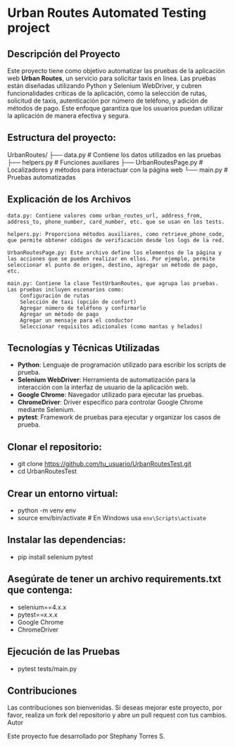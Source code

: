 # Urban Routes Automated Testing project

## Descripción del Proyecto

Este proyecto tiene como objetivo automatizar las pruebas de la aplicación web **Urban Routes**, un servicio para solicitar taxis en línea. Las pruebas están diseñadas utilizando Python y Selenium WebDriver, y cubren funcionalidades críticas de la aplicación, como la selección de rutas, solicitud de taxis, autenticación por número de teléfono, y adición de métodos de pago. Este enfoque garantiza que los usuarios puedan utilizar la aplicación de manera efectiva y segura.

## Estructura del proyecto:

UrbanRoutes/
├── data.py                # Contiene los datos utilizados en las pruebas
├── helpers.py             # Funciones auxiliares
├── UrbanRoutesPage.py      # Localizadores y métodos para interactuar con la página web
└── main.py                # Pruebas automatizadas

## Explicación de los Archivos

    data.py: Contiene valores como urban_routes_url, address_from, address_to, phone_number, card_number, etc. que se usan en los tests.

    helpers.py: Proporciona métodos auxiliares, como retrieve_phone_code, que permite obtener códigos de verificación desde los logs de la red.

    UrbanRoutesPage.py: Este archivo define los elementos de la página y las acciones que se pueden realizar en ellos. Por ejemplo, permite seleccionar el punto de origen, destino, agregar un método de pago, etc.

    main.py: Contiene la clase TestUrbanRoutes, que agrupa las pruebas. Las pruebas incluyen escenarios como:
        Configuración de rutas
        Selección de taxi (opción de confort)
        Agregar número de teléfono y confirmarlo
        Agregar un método de pago
        Agregar un mensaje para el conductor
        Seleccionar requisitos adicionales (como mantas y helados)

## Tecnologías y Técnicas Utilizadas

- **Python**: Lenguaje de programación utilizado para escribir los scripts de prueba.
- **Selenium WebDriver**: Herramienta de automatización para la interacción con la interfaz de usuario de la aplicación web.
- **Google Chrome**: Navegador utilizado para ejecutar las pruebas.
- **ChromeDriver**: Driver específico para controlar Google Chrome mediante Selenium.
- **pytest**: Framework de pruebas para ejecutar y organizar los casos de prueba.

## Clonar el repositorio:
- git clone https://github.com/tu_usuario/UrbanRoutesTest.git
- cd UrbanRoutesTest

## Crear un entorno virtual:
- python -m venv env
- source env/bin/activate  # En Windows usa `env\Scripts\activate`

## Instalar las dependencias:
- pip install selenium pytest

## Asegúrate de tener un archivo requirements.txt que contenga:
- selenium==4.x.x
- pytest==x.x.x
- Google Chrome
- ChromeDriver

## Ejecución de las Pruebas

- pytest tests/main.py

## Contribuciones

Las contribuciones son bienvenidas. Si deseas mejorar este proyecto, por favor, realiza un fork del repositorio y abre un pull request con tus cambios.
Autor

Este proyecto fue desarrollado por Stephany Torres S.
